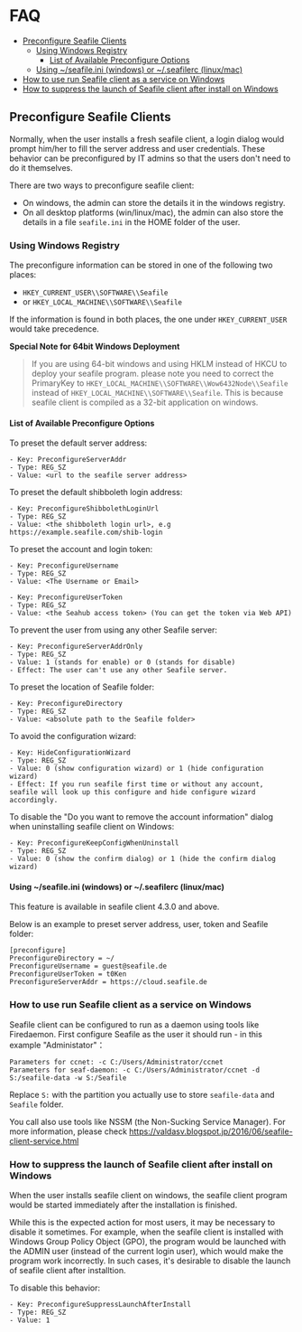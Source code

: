 # FAQ

- [Preconfigure Seafile Clients](#user-content-preconfigure-main)
  - [Using Windows Registry](#user-content-using-windows-registry)
    - [List of Available Preconfigure Options](#user-content-list-of-preconfigure-options)
  - [Using ~/seafile.ini (windows) or ~/.seafilerc (linux/mac)](#user-content-using-seafile-ini)
- [How to use run Seafile client as a service on Windows](#user-content-run-seafile-client-as-windows-service)
- [How to suppress the launch of Seafile client after install on Windows](#user-content-suppressr-launch-seafile-client-after-install-on-windows)


## <a id="preconfigure-main"></a>Preconfigure Seafile Clients

Normally, when the user installs a fresh seafile client, a login dialog would prompt him/her to fill the server address and user credentials. These behavior can be preconfigured by IT admins so that the users don't need to do it themselves.

There are two ways to preconfigure seafile client:

- On windows, the admin can store the details it in the windows registry.
- On all desktop platforms (win/linux/mac), the admin can also store the details in a file `seafile.ini` in the HOME folder of the user.

### <a id="using-windows-registry"></a>Using Windows Registry

The preconfigure information can be stored in one of the following two places:

- `HKEY_CURRENT_USER\\SOFTWARE\\Seafile`
- or `HKEY_LOCAL_MACHINE\\SOFTWARE\\Seafile`

If the information is found in both places, the one under `HKEY_CURRENT_USER` would take precedence.

**Special Note for 64bit Windows Deployment**

> If you are using 64-bit windows and using HKLM instead of HKCU to deploy your seafile program. please note you need to correct the PrimaryKey to `HKEY_LOCAL_MACHINE\\SOFTWARE\\Wow6432Node\\Seafile` instead of `HKEY_LOCAL_MACHINE\\SOFTWARE\\Seafile`. This is because seafile client is compiled as a 32-bit application on windows.

#### <a id="list-of-preconfigure-options"></a>List of Available Preconfigure Options

To preset the default server address:

```
- Key: PreconfigureServerAddr
- Type: REG_SZ
- Value: <url to the seafile server address>
```

To preset the default shibboleth login address:

```
- Key: PreconfigureShibbolethLoginUrl
- Type: REG_SZ
- Value: <the shibboleth login url>, e.g https://example.seafile.com/shib-login
```


To preset the account and login token:

```
- Key: PreconfigureUsername
- Type: REG_SZ
- Value: <The Username or Email>
```

```
- Key: PreconfigureUserToken
- Type: REG_SZ
- Value: <the Seahub access token> (You can get the token via Web API)
```

To prevent the user from using any other Seafile server:

```
- Key: PreconfigureServerAddrOnly
- Type: REG_SZ
- Value: 1 (stands for enable) or 0 (stands for disable)
- Effect: The user can't use any other Seafile server.
```

To preset the location of Seafile folder:

```
- Key: PreconfigureDirectory
- Type: REG_SZ
- Value: <absolute path to the Seafile folder>
```

To avoid the configuration wizard:

```
- Key: HideConfigurationWizard
- Type: REG_SZ
- Value: 0 (show configuration wizard) or 1 (hide configuration wizard)
- Effect: If you run seafile first time or without any account, seafile will look up this configure and hide configure wizard accordingly.
```

To disable the "Do you want to remove the account information" dialog when uninstalling seafile client on Windows:

```
- Key: PreconfigureKeepConfigWhenUninstall
- Type: REG_SZ
- Value: 0 (show the confirm dialog) or 1 (hide the confirm dialog wizard)
```

#### <a id="using-seafile-ini"></a>Using ~/seafile.ini (windows) or ~/.seafilerc (linux/mac)

This feature is available in seafile client 4.3.0 and above.

Below is an example to preset server address, user, token and Seafile folder:

```
[preconfigure]
PreconfigureDirectory = ~/
PreconfigureUsername = guest@seafile.de
PreconfigureUserToken = t0Ken
PreconfigureServerAddr = https://cloud.seafile.de
```


### <a id="run-seafile-client-as-windows-service"></a>How to use run Seafile client as a service on Windows

Seafile client can be configured to run as a daemon using tools like Firedaemon. First configure Seafile as the user it should run - in this example "Administator"：


```
Parameters for ccnet: -c C:/Users/Administrator/ccnet
Parameters for seaf-daemon: -c C:/Users/Administrator/ccnet -d S:/seafile-data -w S:/Seafile
```

Replace `S:` with the partition you actually use to store `seafile-data` and `Seafile` folder.

You call also use tools like NSSM (the Non-Sucking Service Manager). For more information, please check https://valdasv.blogspot.jp/2016/06/seafile-client-service.html

### <a id="suppressr-launch-seafile-client-after-install-on-windows"></a>How to suppress the launch of Seafile client after install on Windows

When the user installs seafile client on windows, the seafile client program would be started immediately after the installation is finished.

While this is the expected action for most users, it may be necessary to disable it sometimes. For example, when the seafile client is installed with Windows Group Policy Object (GPO), the program would be launched with the ADMIN user (instead of the current login user), which would make the program work incorrectly. In such cases, it's desirable to disable the launch of seafile client after installtion.

To disable this behavior:

```
- Key: PreconfigureSuppressLaunchAfterInstall
- Type: REG_SZ
- Value: 1
```
